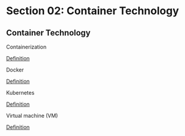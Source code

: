# Section 02: Container Technology

## Container Technology
Containerization

[Definition](../definitions/definitions_C.md#containerization)

Docker

[Definition](../definitions/definitions_D.md#docker)

Kubernetes

[Definition](../definitions/definitions_K.md#kubernetes)

Virtual machine (VM)

[Definition](../definitions/definitions_V.md#virtual-machine)
